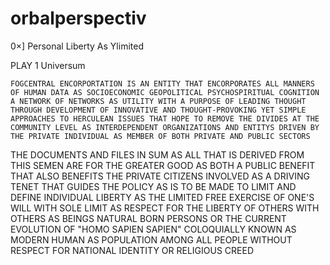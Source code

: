# orbalperspectiv
0×]
Personal Liberty As Ylimited 

PLAY 1 Universum

	FOGCENTRAL ENCORPORTATION IS AN ENTITY THAT ENCORPORATES ALL MANNERS OF HUMAN DATA AS SOCIOECONOMIC GEOPOLITICAL PSYCHOSPIRITUAL COGNITION A NETWORK OF NETWORKS AS UTILITY WITH A PURPOSE OF LEADING THOUGHT THROUGH DEVELOPMENT OF INNOVATIVE AND THOUGHT-PROVOKING YET SIMPLE APPROACHES TO HERCULEAN ISSUES THAT HOPE TO REMOVE THE DIVIDES AT THE COMMUNITY LEVEL AS INTERDEPENDENT ORGANIZATIONS AND ENTITYS DRIVEN BY THE PRIVATE INDIVIDUAL AS MEMBER OF BOTH PRIVATE AND PUBLIC SECTORS
  THE DOCUMENTS AND FILES IN SUM AS ALL THAT IS DERIVED FROM THIS SEMEN ARE FOR THE GREATER GOOD AS BOTH A PUBLIC BENEFIT THAT ALSO BENEFITS THE PRIVATE CITIZENS INVOLVED	AS A DRIVING TENET THAT GUIDES THE POLICY AS IS TO BE MADE TO LIMIT AND DEFINE INDIVIDUAL LIBERTY AS THE LIMITED FREE EXERCISE OF ONE'S WILL WITH SOLE LIMIT AS RESPECT FOR THE LIBERTY OF OTHERS WITH OTHERS AS BEINGS NATURAL BORN PERSONS OR THE CURRENT EVOLUTION OF "HOMO SAPIEN SAPIEN" COLOQUIALLY KNOWN AS MODERN HUMAN AS POPULATION AMONG ALL PEOPLE WITHOUT RESPECT FOR NATIONAL IDENTITY OR RELIGIOUS CREED
